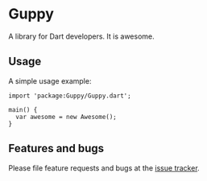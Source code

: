 # Guppy

A library for Dart developers. It is awesome.

## Usage

A simple usage example:

    import 'package:Guppy/Guppy.dart';

    main() {
      var awesome = new Awesome();
    }

## Features and bugs

Please file feature requests and bugs at the [issue tracker][tracker].

[tracker]: http://example.com/issues/replaceme
